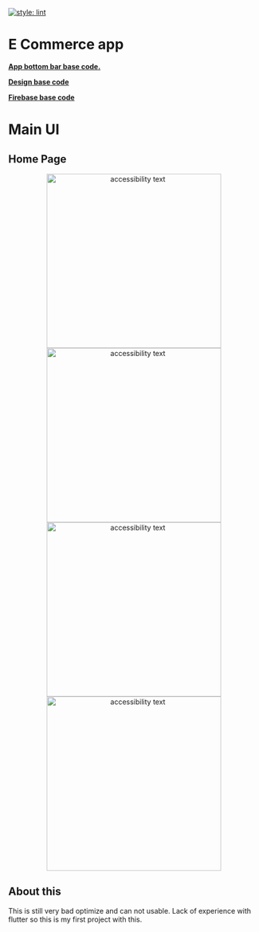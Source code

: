 [![style: lint](https://img.shields.io/badge/style-lint-4BC0F5.svg)](https://pub.dev/packages/lint)

# E Commerce app

[**App bottom bar base code.**](https://github.com/mahtab-ali/Flutter-Bottom-Tab-Bar)<br>

[**Design base code**](https://github.com/rajayogan/flutterui-cookies)<br>

[**Firebase base code**](https://github.com/akshayejh/a_commerce)<br>

# Main UI

## Home Page

<p align="center">
  <img src="https://firebasestorage.googleapis.com/v0/b/wanders-b9bab.appspot.com/o/Main%20UI%20Images%2FIMG_2525.PNG?alt=media&token=92e829f3-9768-433a-b51b-7fd4bf722c38" width="350" alt="accessibility text">
  <img src="https://firebasestorage.googleapis.com/v0/b/wanders-b9bab.appspot.com/o/Main%20UI%20Images%2FIMG_2526.PNG?alt=media&token=3cb1b97f-be75-4bb1-831d-a3f1e67f3d22" width="350" alt="accessibility text">
  <img src="https://firebasestorage.googleapis.com/v0/b/wanders-b9bab.appspot.com/o/Main%20UI%20Images%2FIMG_2526.PNG?alt=media&token=3cb1b97f-be75-4bb1-831d-a3f1e67f3d22" width="350" alt="accessibility text">
  <img src="https://firebasestorage.googleapis.com/v0/b/wanders-b9bab.appspot.com/o/Main%20UI%20Images%2FIMG_2527.PNG?alt=media&token=0c415ac2-1441-4ae1-8480-d1c8bf2091b5" width="350" alt="accessibility text">
</p>

## About this 

This is still very bad optimize and can not usable. Lack of experience with flutter so this is my first project with this.
